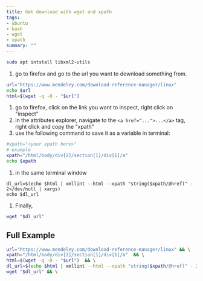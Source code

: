 ```yaml
---
title: Get download with wget and xpath
tags:
- ubuntu
- bash
- wget
- xpath
summary: ""
---
```



```bash
sudo apt intstall libxml2-utils
```

1. go to firefox and go to the url you want to download something from.

```bash
url="https://www.mendeley.com/download-reference-manager/linux"
echo $url
html=$(wget -q -O - "$url")
```

1. go to firefox, click on the link you want to inspect, right click on "inspect"
1. in the attributes explorer, navigate to the ```<a href="...">...</a>``` tag, right click and copy the "xpath"
1. use the following command to save it as a variable in terminal:

  ```bash
  #xpath="<your xpath here>"
  # example
  xpath="/html/body/div[2]/section[1]/div[1]/a"
  echo $xpath
  ```

1. in the same terminal window

```
dl_url=$(echo $html | xmllint --html --xpath "string($xpath/@href)" - 2>/dev/null | xargs)
echo $dl_url
```

1. Finally,

```bash
wget "$dl_url"
```

## Full Example

```bash
url="https://www.mendeley.com/download-reference-manager/linux" && \
xpath="/html/body/div[2]/section[1]/div[1]/a"  && \
html=$(wget -q -O - "$url")  && \
dl_url=$(echo $html | xmllint --html --xpath "string($xpath/@href)" - 2>/dev/null | xargs) && \
wget "$dl_url" && \
```
